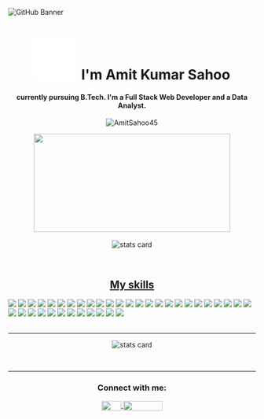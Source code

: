![GitHub Banner](https://drive.google.com/file/d/1fypBEon_kaCzi7Zp2UDD7NvjuiRsmXja/view?usp=sharing)

<h1 align="center">
         <img src="./assets/hello-bubble.gif" 
         alt="Waving hand animated gif"
         height="90"
         width="90" /> 
         I'm Amit Kumar Sahoo
</h1>
<h4 align="center">
currently pursuing B.Tech. I'm a Full Stack Web Developer and a Data Analyst.
</h4>

<p align="center"> <img src="https://komarev.com/ghpvc/?username=AmitSahoo45&label=Profile%20views&color=0e75b6&style=flat" alt="AmitSahoo45" /> </p>

<p align="center"><img height="200px" width="400" src="https://github-readme-stats.vercel.app/api?username=AmitSahoo45&count_private=true&theme=react&show_icons=true" /></p>
<p align="center"><img alt= "stats card" height="300px" width="500" src="https://github-readme-streak-stats.herokuapp.com/?user=AmitSahoo45&theme=flag-india&date_format=M%20j%5B%2C%20Y%5D"></p>
<br>
<h2 align="center"><u>My skills</u></h2>

![](https://img.shields.io/badge/C-00599C?style=for-the-badge&logo=c&logoColor=white)
![](https://img.shields.io/badge/C++-1a9cff?style=for-the-badge&logo=c%2B%2B&logoColor=white)
![](https://img.shields.io/badge/JavaScript-F7DF1E?style=for-the-badge&logo=javascript&logoColor=black)
![](https://img.shields.io/badge/TypeScript-3178C6?style=for-the-badge&logo=TypeScript&logoColor=white)
![](https://img.shields.io/badge/Solidity-%23363636.svg?style=for-the-badge&logo=solidity&logoColor=white)
![](https://img.shields.io/badge/Python-3776AB?style=for-the-badge&logo=python&logoColor=white)
![](https://img.shields.io/badge/Java-ED8B00?style=for-the-badge&logo=java&logoColor=white)
![](https://img.shields.io/badge/Shell_Script-121011?style=for-the-badge&logo=gnu-bash&logoColor=white)
![](https://img.shields.io/badge/HTML5-E34F26?style=for-the-badge&logo=html5&logoColor=white)
![](https://img.shields.io/badge/CSS3-1572B6?style=for-the-badge&logo=css3&logoColor=white)
![](https://img.shields.io/badge/Sass-CC6699?style=for-the-badge&logo=sass&logoColor=white)
![](https://img.shields.io/badge/Markdown-000000?style=for-the-badge&logo=markdown&logoColor=white)
![](https://img.shields.io/badge/Tailwind_CSS-38B2AC?style=for-the-badge&logo=tailwind-css&logoColor=white)
![](https://img.shields.io/badge/Bootstrap-563D7C?style=for-the-badge&logo=bootstrap&logoColor=white)
![](https://img.shields.io/badge/Sass-CC6699?style=for-the-badge&logo=sass&logoColor=white)
![](https://img.shields.io/badge/jQuery-0769AD?style=for-the-badge&logo=jquery&logoColor=white)
![](https://img.shields.io/badge/React-20232A?style=for-the-badge&logo=react&logoColor=61DAFB)
![](https://img.shields.io/badge/next.js-000000?style=for-the-badge&logo=nextdotjs&logoColor=white)
![](https://img.shields.io/badge/Redux-593D88?style=for-the-badge&logo=redux&logoColor=white)
![](https://img.shields.io/badge/React_Router-CA4245?style=for-the-badge&logo=react-router&logoColor=white)
![](https://img.shields.io/badge/Material--UI-0081CB?style=for-the-badge&logo=material-ui&logoColor=white)
![](https://img.shields.io/badge/styled--components-DB7093?style=for-the-badge&logo=styled-components&logoColor=white)
![](https://img.shields.io/badge/Firebase-039BE5?style=for-the-badge&logo=Firebase&logoColor=white)
![](https://img.shields.io/badge/Node.js-43853D?style=for-the-badge&logo=node.js&logoColor=white)
![](https://img.shields.io/badge/Express.js-404D59?style=for-the-badge)
![](https://img.shields.io/badge/Prisma-3982CE?style=for-the-badge&logo=Prisma&logoColor=white)
![](https://img.shields.io/badge/Sequelize-52B0E7?style=for-the-badge&logo=Sequelize&logoColor=white)
![](https://img.shields.io/badge/MySQL-00000F?style=for-the-badge&logo=mysql&logoColor=white)
![](https://img.shields.io/badge/MongoDB-4EA94B?style=for-the-badge&logo=mongodb&logoColor=white)
![](https://img.shields.io/badge/redis-%23DD0031.svg?style=for-the-badge&logo=redis&logoColor=white)
![](https://img.shields.io/badge/PostgreSQL-316192?style=for-the-badge&logo=postgresql&logoColor=white)
![](https://img.shields.io/badge/Netlify-00C7B7?style=for-the-badge&logo=netlify&logoColor=white)
![](https://img.shields.io/badge/Heroku-430098?style=for-the-badge&logo=heroku&logoColor=white)
![](https://img.shields.io/badge/Google_Cloud-4285F4?style=for-the-badge&logo=google-cloud&logoColor=white)
![](https://img.shields.io/badge/Figma-F24E1E?style=for-the-badge&logo=figma&logoColor=white)
![](https://img.shields.io/badge/Canva-%2300C4CC.svg?&style=for-the-badge&logo=Canva&logoColor=white)
![](https://img.shields.io/badge/azure-%230072C6.svg?style=for-the-badge&logo=microsoftazure&logoColor=white)
<br>
<br>
<hr>

<p align="center"> <img alt= "stats card" height="300px" width="500" src="https://github-readme-stats.vercel.app/api/top-langs/?username=AmitSahoo45&langs_count=10"></p>

<br>
<hr>

<h3 align="center">Connect with me:</h3>
<p align="center">
<a href="https://twitter.com/DepressedCoder" target="blank">
<img align="center" src="https://img.shields.io/badge/X-000000?style=for-the-badge&logo=x&logoColor=white" height="20" width="40" />
</a> 
<a href="https://www.linkedin.com/in/amit-kumar-sahoo-2b2538200/" target="blank">
<img align="center" src="https://img.shields.io/badge/LinkedIn-0077B5?style=for-the-badge&logo=linkedin&logoColor=white" height="20" width="80" />
</a>
</p>
